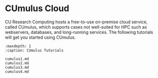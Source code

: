 # CUmulus Cloud

CU Research Computing hosts a free-to-use on-premise cloud service, called CUmulus, which supports cases not well-suited for HPC such as webservers, databases, and long-running services.  The following tutorials will get you started using CUmulus.

```{toctree}
:maxdepth: 1
:caption: CUmulus Tutorials

cumulus1.md
cumulus2.md
cumulus3.md
cumulus4.md

```